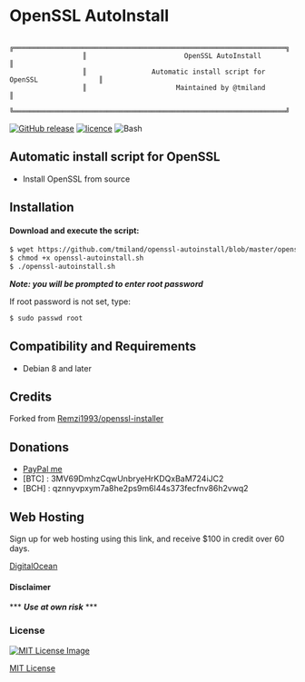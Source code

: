 # OpenSSL AutoInstall

```
                  ╔═══════════════════════════════════════════════════════════════════╗
                  ║                        OpenSSL AutoInstall                        ║
                  ║                Automatic install script for OpenSSL               ║
                  ║                      Maintained by @tmiland                       ║
                  ╚═══════════════════════════════════════════════════════════════════╝
```
[![GitHub release](https://img.shields.io/github/release/tmiland/openssl-autoinstall.svg?style=for-the-badge)](https://github.com/tmiland/openssl-autoinstall/releases)
[![licence](https://img.shields.io/github/license/tmiland/openssl-autoinstall.svg?style=for-the-badge)](https://github.com/tmiland/openssl-autoinstall/blob/master/LICENSE)
![Bash](https://img.shields.io/badge/Language-SH-4EAA25.svg?style=for-the-badge)

## Automatic install script for OpenSSL

* Install OpenSSL from source

## Installation

#### Download and execute the script:

```bash
$ wget https://github.com/tmiland/openssl-autoinstall/blob/master/openssl-autoinstall.sh
$ chmod +x openssl-autoinstall.sh
$ ./openssl-autoinstall.sh
```

***Note: you will be prompted to enter root password***

If root password is not set, type:

```bash
$ sudo passwd root
```
## Compatibility and Requirements

* Debian 8 and later


## Credits

Forked from [Remzi1993/openssl-installer](https://github.com/Remzi1993/openssl-installer)

## Donations 
- [PayPal me](https://paypal.me/milanddata)
- [BTC] : 3MV69DmhzCqwUnbryeHrKDQxBaM724iJC2
- [BCH] : qznnyvpxym7a8he2ps9m6l44s373fecfnv86h2vwq2

## Web Hosting

Sign up for web hosting using this link, and receive $100 in credit over 60 days.

[DigitalOcean](https://m.do.co/c/f1f2b475fca0)

#### Disclaimer 

*** ***Use at own risk*** ***

### License

[![MIT License Image](https://upload.wikimedia.org/wikipedia/commons/thumb/0/0c/MIT_logo.svg/220px-MIT_logo.svg.png)](https://github.com/tmiland/openssl-autoinstall/blob/master/LICENSE)

[MIT License](https://github.com/tmiland/openssl-autoinstall/blob/master/LICENSE)
